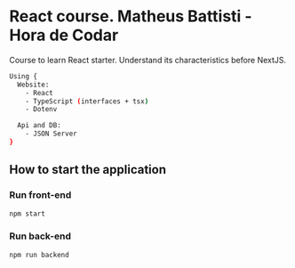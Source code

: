 # React course. Matheus Battisti - Hora de Codar
Course to learn React starter. Understand its characteristics before NextJS.

```bash
Using {
  Website:
    - React
    - TypeScript (interfaces + tsx)
    - Dotenv

  Api and DB:
    - JSON Server
}
```

## How to start the application

### Run front-end
```bash
npm start

```

### Run back-end
```bash
npm run backend

```